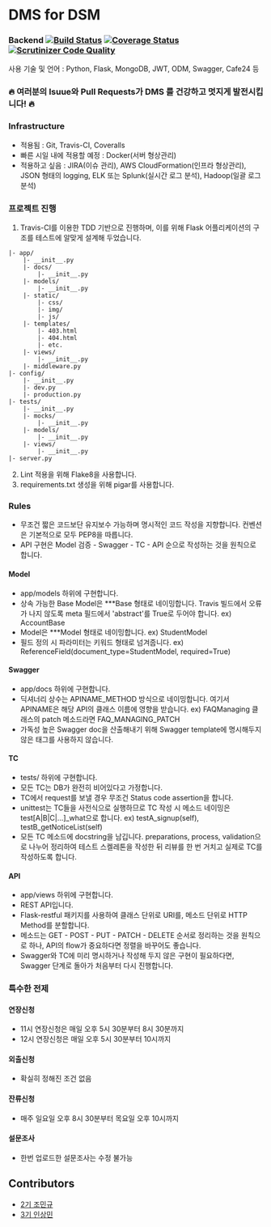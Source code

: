 # DMS for DSM

### Backend [![Build Status](https://travis-ci.org/DSM-DMS/DMS-Backend.svg?branch=master)](https://travis-ci.org/DSM-DMS/DMS-Backend) [![Coverage Status](https://coveralls.io/repos/github/DSM-DMS/DMS-Backend/badge.svg?branch=master)](https://coveralls.io/github/DSM-DMS/DMS-Backend?branch=master) [![Scrutinizer Code Quality](https://scrutinizer-ci.com/g/DSM-DMS/DMS-Backend/badges/quality-score.png?b=master)](https://scrutinizer-ci.com/g/DSM-DMS/DMS-Backend/?branch=master)

사용 기술 및 언어 : Python, Flask, MongoDB, JWT, ODM, Swagger, Cafe24 등

### 🔥 여러분의 Isuue와 Pull Requests가 **DMS** 를 건강하고 멋지게 발전시킵니다! 🔥

### Infrastructure

- 적용됨 : Git, Travis-CI, Coveralls
- 빠른 시일 내에 적용할 예정 : Docker(서버 형상관리)
- 적용하고 싶음 : JIRA(이슈 관리), AWS CloudFormation(인프라 형상관리), JSON 형태의 logging, ELK 또는 Splunk(실시간 로그 분석), Hadoop(일괄 로그 분석)

### 프로젝트 진행
1. Travis-CI를 이용한 TDD 기반으로 진행하며, 이를 위해 Flask 어플리케이션의 구조를 테스트에 알맞게 설계해 두었습니다.
~~~
|- app/
    |- __init__.py
    |- docs/
        |- __init__.py
    |- models/
        |- __init__.py
    |- static/
        |- css/
        |- img/
        |- js/
    |- templates/
        |- 403.html
        |- 404.html
        |- etc.
    |- views/
        |- __init__.py
    |- middleware.py
|- config/
    |- __init__.py
    |- dev.py
    |- production.py
|- tests/
    |- __init__.py
    |- mocks/
        |- __init__.py
    |- models/
        |- __init__.py
    |- views/
        |- __init__.py
|- server.py
~~~
2. Lint 적용을 위해 Flake8을 사용합니다.
3. requirements.txt 생성을 위해 pigar를 사용합니다.

### Rules
- 무조건 짧은 코드보단 유지보수 가능하며 명시적인 코드 작성을 지향합니다. 컨벤션은 기본적으로 모두 PEP8을 따릅니다.
- API 구현은 Model 검증 - Swagger - TC - API 순으로 작성하는 것을 원칙으로 합니다.
#### Model
- app/models 하위에 구현합니다.
- 상속 가능한 Base Model은 ***Base 형태로 네이밍합니다. Travis 빌드에서 오류가 나지 않도록 meta 필드에서 'abstract'를 True로 두어야 합니다. ex) AccountBase
- Model은 ***Model 형태로 네이밍합니다. ex) StudentModel
- 필드 정의 시 파라미터는 키워드 형태로 넘겨줍니다. ex) ReferenceField(document_type=StudentModel, required=True)
#### Swagger
- app/docs 하위에 구현합니다.
- 딕셔너리 상수는 APINAME_METHOD 방식으로 네이밍합니다. 여기서 APINAME은 해당 API의 클래스 이름에 영향을 받습니다. ex) FAQManaging 클래스의 patch 메소드라면 FAQ_MANAGING_PATCH
- 가독성 높은 Swagger doc을 산출해내기 위해 Swagger template에 명시해두지 않은 태그를 사용하지 않습니다.
#### TC
- tests/ 하위에 구현합니다.
- 모든 TC는 DB가 완전히 비어있다고 가정합니다.
- TC에서 request를 보낼 경우 무조건 Status code assertion을 합니다.
- unittest는 TC들을 사전식으로 실행하므로 TC 작성 시 메소드 네이밍은 test[A|B|C|...]_what으로 합니다. ex) testA_signup(self), testB_getNoticeList(self)
- 모든 TC 메소드에 docstring을 남깁니다. preparations, process, validation으로 나누어 정리하여 테스트 스켈레톤을 작성한 뒤 리뷰를 한 번 거치고 실제로 TC를 작성하도록 합니다.
#### API
- app/views 하위에 구현합니다.
- REST API입니다.
- Flask-restful 패키지를 사용하여 클래스 단위로 URI를, 메소드 단위로 HTTP Method를 분할합니다.
- 메소드는 GET - POST - PUT - PATCH - DELETE 순서로 정리하는 것을 원칙으로 하나, API의 flow가 중요하다면 정렬을 바꾸어도 좋습니다.
- Swagger와 TC에 미리 명시하거나 작성해 두지 않은 구현이 필요하다면, Swagger 단계로 돌아가 처음부터 다시 진행합니다.

### 특수한 전제
#### 연장신청
- 11시 연장신청은 매일 오후 5시 30분부터 8시 30분까지
- 12시 연장신청은 매일 오후 5시 30분부터 10시까지
#### 외출신청
- 확실히 정해진 조건 없음
#### 잔류신청
- 매주 일요일 오후 8시 30분부터 목요일 오후 10시까지
#### 설문조사
- 한번 업로드한 설문조사는 수정 불가능

## Contributors
- <a href="https://github.com/JoMingyu">2기 조민규</a>
- <a href="https://github.com/RISMME">3기 인상민</a>
